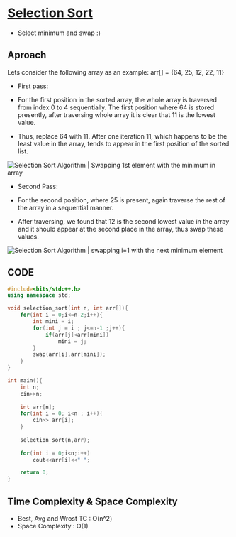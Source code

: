 # [Selection Sort](https://www.youtube.com/watch?v=HGk_ypEuS24)

- Select minimum and swap :)

## Aproach
Lets consider the following array as an example: arr[] = {64, 25, 12, 22, 11}

- First pass:

 - For the first position in the sorted array, the whole array is traversed from index 0 to 4 sequentially. The first position where 64 is stored presently, after traversing whole array it is clear that 11 is the lowest value.
 - Thus, replace 64 with 11. After one iteration 11, which happens to be the least value in the array, tends to appear in the first position of the sorted list.

![Selection Sort Algorithm | Swapping 1st element with the minimum in array](https://media.geeksforgeeks.org/wp-content/uploads/20230524115038/1.webp)

- Second Pass:

 - For the second position, where 25 is present, again traverse the rest of the array in a sequential manner.
 - After traversing, we found that 12 is the second lowest value in the array and it should appear at the second place in the array, thus swap these values.

![Selection Sort Algorithm | swapping i=1 with the next minimum element](https://media.geeksforgeeks.org/wp-content/uploads/20230526165135/2.webp)


## CODE

```cpp
#include<bits/stdc++.h>
using namespace std;

void selection_sort(int n, int arr[]){
    for(int i = 0;i<=n-2;i++){
        int mini = i;
        for(int j = i ; j<=n-1 ;j++){
            if(arr[j]<arr[mini])
                mini = j;
        }
        swap(arr[i],arr[mini]);
    }
}

int main(){
    int n;
    cin>>n;
    
    int arr[n];
    for(int i = 0; i<n ; i++){
        cin>> arr[i];
    }
    
    selection_sort(n,arr);
    
    for(int i = 0;i<n;i++)
        cout<<arr[i]<<" ";

    return 0;
}

```
## Time Complexity & Space Complexity
- Best, Avg and Wrost TC : O(n^2)
- Space Complexity : O(1)
